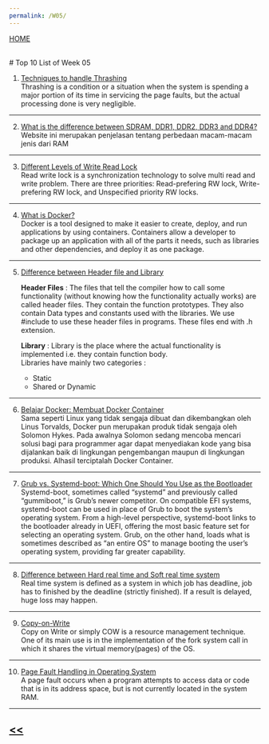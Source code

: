 ```yaml
---
permalink: /W05/
---
```

[HOME](../)

<br>
# Top 10 List of Week 05

1. [Techniques to handle Thrashing](https://www.geeksforgeeks.org/techniques-to-handle-thrashing/)<br>
Thrashing is a condition or a situation when the system is spending a major portion of its time in servicing the page faults, but the actual processing done is very negligible.
* * *
2. [What is the difference between SDRAM, DDR1, DDR2, DDR3 and DDR4?](https://www.transcend-info.com/Support/FAQ-296)<br>
Website ini merupakan penjelasan tentang perbedaan macam-macam jenis dari RAM
* * *
3. [Different Levels of Write Read Lock](https://stmatengss.github.io/blog/2017/12/17/Different-Levels-of-Write-Read-Lock/)<br>
Read write lock is a synchronization technology to solve multi read and write problem. There are three priorities: Read-prefering RW lock, Write-prefering RW lock, and Unspecified priority RW locks.
* * *
4. [What is Docker?](https://opensource.com/resources/what-docker)<br>
Docker is a tool designed to make it easier to create, deploy, and run applications by using containers. 
Containers allow a developer to package up an application with all of the parts it needs, such as libraries and other dependencies, and deploy it as one package.
* * *
5. [Difference between Header file and Library](https://www.geeksforgeeks.org/difference-header-file-library/)<br>

    **Header Files** : The files that tell the compiler how to call some functionality (without knowing how the functionality actually works) are called header files. 
    They contain the function prototypes. 
    They also contain Data types and constants used with the libraries. We use #include to use these header files in programs. These files end with .h extension. <br>

    **Library** : Library is the place where the actual functionality is implemented i.e. they contain function body. <br>
    Libraries have mainly two categories :

      - Static
      - Shared or Dynamic
    
* * *
6. [Belajar Docker: Membuat Docker Container](https://www.hostinger.co.id/tutorial/docker-container/)<br>
Sama seperti Linux yang tidak sengaja dibuat dan dikembangkan oleh Linus Torvalds, Docker pun merupakan produk tidak sengaja oleh Solomon Hykes. 
Pada awalnya Solomon sedang mencoba mencari solusi bagi para programmer agar dapat menyediakan kode yang bisa dijalankan baik di lingkungan pengembangan maupun di lingkungan produksi. Alhasil terciptalah Docker Container.
* * *
7. [Grub vs. Systemd-boot: Which One Should You Use as the Bootloader](https://www.maketecheasier.com/grub-vs-systemd-boot/)<br>
Systemd-boot, sometimes called “systemd” and previously called “gummiboot,” is Grub’s newer competitor. On compatible EFI systems, systemd-boot can be used in place of Grub to boot the system’s operating system. 
From a high-level perspective, systemd-boot links to the bootloader already in UEFI, offering the most basic feature set for selecting an operating system. 
Grub, on the other hand, loads what is sometimes described as “an entire OS” to manage booting the user’s operating system, providing far greater capability.
* * *
8. [Difference between Hard real time and Soft real time system](https://www.geeksforgeeks.org/difference-between-hard-real-time-and-soft-real-time-system/)<br>
Real time system is defined as a system in which job has deadline, job has to finished by the deadline (strictly finished). If a result is delayed, huge loss may happen.
* * *
9. [Copy-on-Write](https://www.geeksforgeeks.org/copy-on-write/)<br>
Copy on Write or simply COW is a resource management technique. One of its main use is in the implementation of the fork system call in which it shares the virtual memory(pages) of the OS.
* * *
10. [Page Fault Handling in Operating System](https://www.geeksforgeeks.org/page-fault-handling-in-operating-system/)<br>
A page fault occurs when a program attempts to access data or code that is in its address space, but is not currently located in the system RAM.
* * *

## [<<](../)
